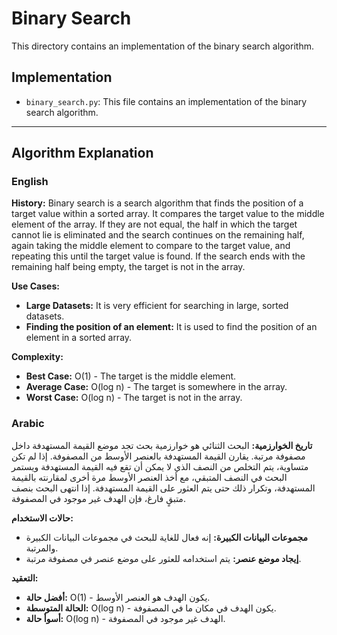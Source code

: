 # Binary Search

This directory contains an implementation of the binary search algorithm.

## Implementation

*   `binary_search.py`: This file contains an implementation of the binary search algorithm.

---

## Algorithm Explanation

### English

**History:**
Binary search is a search algorithm that finds the position of a target value within a sorted array. It compares the target value to the middle element of the array. If they are not equal, the half in which the target cannot lie is eliminated and the search continues on the remaining half, again taking the middle element to compare to the target value, and repeating this until the target value is found. If the search ends with the remaining half being empty, the target is not in the array.

**Use Cases:**
*   **Large Datasets:** It is very efficient for searching in large, sorted datasets.
*   **Finding the position of an element:** It is used to find the position of an element in a sorted array.

**Complexity:**
*   **Best Case:** O(1) - The target is the middle element.
*   **Average Case:** O(log n) - The target is somewhere in the array.
*   **Worst Case:** O(log n) - The target is not in the array.

### Arabic

**تاريخ الخوارزمية:**
البحث الثنائي هو خوارزمية بحث تجد موضع القيمة المستهدفة داخل مصفوفة مرتبة. يقارن القيمة المستهدفة بالعنصر الأوسط من المصفوفة. إذا لم تكن متساوية، يتم التخلص من النصف الذي لا يمكن أن تقع فيه القيمة المستهدفة ويستمر البحث في النصف المتبقي، مع أخذ العنصر الأوسط مرة أخرى لمقارنته بالقيمة المستهدفة، وتكرار ذلك حتى يتم العثور على القيمة المستهدفة. إذا انتهى البحث بنصف متبقٍ فارغ، فإن الهدف غير موجود في المصفوفة.

**حالات الاستخدام:**
*   **مجموعات البيانات الكبيرة:** إنه فعال للغاية للبحث في مجموعات البيانات الكبيرة والمرتبة.
*   **إيجاد موضع عنصر:** يتم استخدامه للعثور على موضع عنصر في مصفوفة مرتبة.

**التعقيد:**
*   **أفضل حالة:** O(1) - يكون الهدف هو العنصر الأوسط.
*   **الحالة المتوسطة:** O(log n) - يكون الهدف في مكان ما في المصفوفة.
*   **أسوأ حالة:** O(log n) - الهدف غير موجود في المصفوفة.
